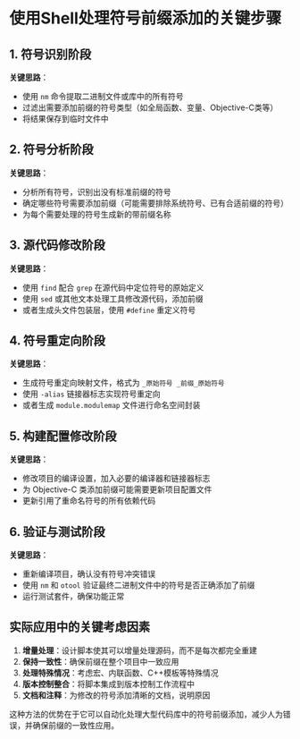 # 使用Shell处理符号前缀添加的关键步骤

## 1. 符号识别阶段

**关键思路**：

- 使用 `nm` 命令提取二进制文件或库中的所有符号
- 过滤出需要添加前缀的符号类型（如全局函数、变量、Objective-C类等）
- 将结果保存到临时文件中

## 2. 符号分析阶段

**关键思路**：

- 分析所有符号，识别出没有标准前缀的符号
- 确定哪些符号需要添加前缀（可能需要排除系统符号、已有合适前缀的符号）
- 为每个需要处理的符号生成新的带前缀名称

## 3. 源代码修改阶段

**关键思路**：

- 使用 `find` 配合 `grep` 在源代码中定位符号的原始定义
- 使用 `sed` 或其他文本处理工具修改源代码，添加前缀
- 或者生成头文件包装层，使用 `#define` 重定义符号

## 4. 符号重定向阶段

**关键思路**：

- 生成符号重定向映射文件，格式为 `_原始符号 _前缀_原始符号`
- 使用 `-alias` 链接器标志实现符号重定向
- 或者生成 `module.modulemap` 文件进行命名空间封装

## 5. 构建配置修改阶段

**关键思路**：

- 修改项目的编译设置，加入必要的编译器和链接器标志
- 为 Objective-C 类添加前缀可能需要更新项目配置文件
- 更新引用了重命名符号的所有依赖代码

## 6. 验证与测试阶段

**关键思路**：

- 重新编译项目，确认没有符号冲突错误
- 使用 `nm` 和 `otool` 验证最终二进制文件中的符号是否正确添加了前缀
- 运行测试套件，确保功能正常

## 实际应用中的关键考虑因素

1. **增量处理**：设计脚本使其可以增量处理源码，而不是每次都完全重建
2. **保持一致性**：确保前缀在整个项目中一致应用
3. **处理特殊情况**：考虑宏、内联函数、C++模板等特殊情况
4. **版本控制整合**：将脚本集成到版本控制工作流程中
5. **文档和注释**：为修改的符号添加清晰的文档，说明原因

这种方法的优势在于它可以自动化处理大型代码库中的符号前缀添加，减少人为错误，并确保前缀的一致性应用。